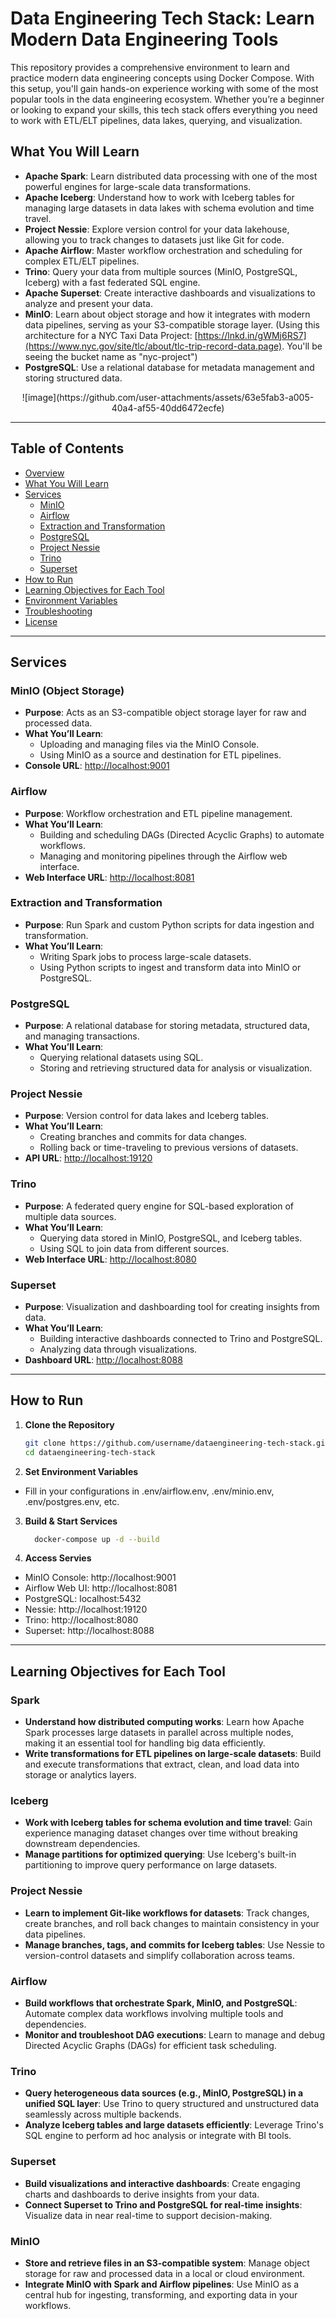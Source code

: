 # Data Engineering Tech Stack: Learn Modern Data Engineering Tools

This repository provides a comprehensive environment to learn and practice modern data engineering concepts using Docker Compose. With this setup, you'll gain hands-on experience working with some of the most popular tools in the data engineering ecosystem. Whether you’re a beginner or looking to expand your skills, this tech stack offers everything you need to work with ETL/ELT pipelines, data lakes, querying, and visualization.

## What You Will Learn

- **Apache Spark**: Learn distributed data processing with one of the most powerful engines for large-scale data transformations.
- **Apache Iceberg**: Understand how to work with Iceberg tables for managing large datasets in data lakes with schema evolution and time travel.
- **Project Nessie**: Explore version control for your data lakehouse, allowing you to track changes to datasets just like Git for code.
- **Apache Airflow**: Master workflow orchestration and scheduling for complex ETL/ELT pipelines.
- **Trino**: Query your data from multiple sources (MinIO, PostgreSQL, Iceberg) with a fast federated SQL engine.
- **Apache Superset**: Create interactive dashboards and visualizations to analyze and present your data.
- **MinIO**: Learn about object storage and how it integrates with modern data pipelines, serving as your S3-compatible storage layer. (Using this architecture for a NYC Taxi Data Project: [https://lnkd.in/gWMj6RS7](https://www.nyc.gov/site/tlc/about/tlc-trip-record-data.page). You'll be seeing the bucket name as "nyc-project")
- **PostgreSQL**: Use a relational database for metadata management and storing structured data.

<p align='center'>
  ![image](https://github.com/user-attachments/assets/63e5fab3-a005-40a4-af55-40dd6472ecfe)
</p>

---


## Table of Contents
- [Overview](#overview)
- [What You Will Learn](#what-you-will-learn)
- [Services](#services)
  - [MinIO](#minio-object-storage)
  - [Airflow](#airflow)
  - [Extraction and Transformation](#extraction-and-transformation)
  - [PostgreSQL](#postgresql)
  - [Project Nessie](#project-nessie)
  - [Trino](#trino)
  - [Superset](#superset)
- [How to Run](#how-to-run)
- [Learning Objectives for Each Tool](#learning-objectives-for-each-tool)
- [Environment Variables](#environment-variables)
- [Troubleshooting](#troubleshooting)
- [License](#license)

---

## Services

### MinIO (Object Storage)
- **Purpose**: Acts as an S3-compatible object storage layer for raw and processed data.
- **What You’ll Learn**:
  - Uploading and managing files via the MinIO Console.
  - Using MinIO as a source and destination for ETL pipelines.
- **Console URL**: [http://localhost:9001](http://localhost:9001)

### Airflow
- **Purpose**: Workflow orchestration and ETL pipeline management.
- **What You’ll Learn**:
  - Building and scheduling DAGs (Directed Acyclic Graphs) to automate workflows.
  - Managing and monitoring pipelines through the Airflow web interface.
- **Web Interface URL**: [http://localhost:8081](http://localhost:8081)

### Extraction and Transformation
- **Purpose**: Run Spark and custom Python scripts for data ingestion and transformation.
- **What You’ll Learn**:
  - Writing Spark jobs to process large-scale datasets.
  - Using Python scripts to ingest and transform data into MinIO or PostgreSQL.

### PostgreSQL
- **Purpose**: A relational database for storing metadata, structured data, and managing transactions.
- **What You’ll Learn**:
  - Querying relational datasets using SQL.
  - Storing and retrieving structured data for analysis or visualization.

### Project Nessie
- **Purpose**: Version control for data lakes and Iceberg tables.
- **What You’ll Learn**:
  - Creating branches and commits for data changes.
  - Rolling back or time-traveling to previous versions of datasets.
- **API URL**: [http://localhost:19120](http://localhost:19120)

### Trino
- **Purpose**: A federated query engine for SQL-based exploration of multiple data sources.
- **What You’ll Learn**:
  - Querying data stored in MinIO, PostgreSQL, and Iceberg tables.
  - Using SQL to join data from different sources.
- **Web Interface URL**: [http://localhost:8080](http://localhost:8080)

### Superset
- **Purpose**: Visualization and dashboarding tool for creating insights from data.
- **What You’ll Learn**:
  - Building interactive dashboards connected to Trino and PostgreSQL.
  - Analyzing data through visualizations.
- **Dashboard URL**: [http://localhost:8088](http://localhost:8088)

---

## How to Run

1. **Clone the Repository**  
   ```bash
   git clone https://github.com/username/dataengineering-tech-stack.git
   cd dataengineering-tech-stack
   ```
2. **Set Environment Variables**
  - Fill in your configurations in .env/airflow.env, .env/minio.env, .env/postgres.env, etc.

3. **Build & Start Services**
    ``` bash
      docker-compose up -d --build
    ```

4. **Access Servies**
 - MinIO Console: http://localhost:9001
 - Airflow Web UI: http://localhost:8081
 - PostgreSQL: localhost:5432
 - Nessie: http://localhost:19120
 - Trino: http://localhost:8080
 - Superset: http://localhost:8088

---

## Learning Objectives for Each Tool

### Spark
- **Understand how distributed computing works**: Learn how Apache Spark processes large datasets in parallel across multiple nodes, making it an essential tool for handling big data efficiently.
- **Write transformations for ETL pipelines on large-scale datasets**: Build and execute transformations that extract, clean, and load data into storage or analytics layers.

### Iceberg
- **Work with Iceberg tables for schema evolution and time travel**: Gain experience managing dataset changes over time without breaking downstream dependencies.
- **Manage partitions for optimized querying**: Use Iceberg's built-in partitioning to improve query performance on large datasets.

### Project Nessie
- **Learn to implement Git-like workflows for datasets**: Track changes, create branches, and roll back changes to maintain consistency in your data pipelines.
- **Manage branches, tags, and commits for Iceberg tables**: Use Nessie to version-control datasets and simplify collaboration across teams.

### Airflow
- **Build workflows that orchestrate Spark, MinIO, and PostgreSQL**: Automate complex data workflows involving multiple tools and dependencies.
- **Monitor and troubleshoot DAG executions**: Learn to manage and debug Directed Acyclic Graphs (DAGs) for efficient task scheduling.

### Trino
- **Query heterogeneous data sources (e.g., MinIO, PostgreSQL) in a unified SQL layer**: Use Trino to query structured and unstructured data seamlessly across multiple backends.
- **Analyze Iceberg tables and large datasets efficiently**: Leverage Trino's SQL engine to perform ad hoc analysis or integrate with BI tools.

### Superset
- **Build visualizations and interactive dashboards**: Create engaging charts and dashboards to derive insights from your data.
- **Connect Superset to Trino and PostgreSQL for real-time insights**: Visualize data in near real-time to support decision-making.

### MinIO
- **Store and retrieve files in an S3-compatible system**: Manage object storage for raw and processed data in a local or cloud environment.
- **Integrate MinIO with Spark and Airflow pipelines**: Use MinIO as a central hub for ingesting, transforming, and exporting data in your workflows.
